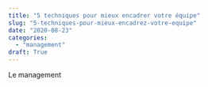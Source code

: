 ```yaml
---
title: "5 techniques pour mieux encadrer votre équipe"
slug: "5-techniques-pour-mieux-encadrez-votre-equipe"
date: "2020-08-23"
categories: 
  - "management"
draft: True
---
```


Le management

